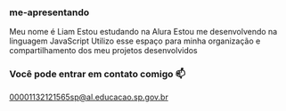 ### me-apresentando
Meu nome é Liam
Estou estudando na Alura
Estou me desenvolvendo na linguagem JavaScript
Utilizo esse espaço para minha organização e compartilhamento dos meu projetos desenvolvidos
### Você pode entrar em contato comigo 📫
00001132121565sp@al.educacao.sp.gov.br

